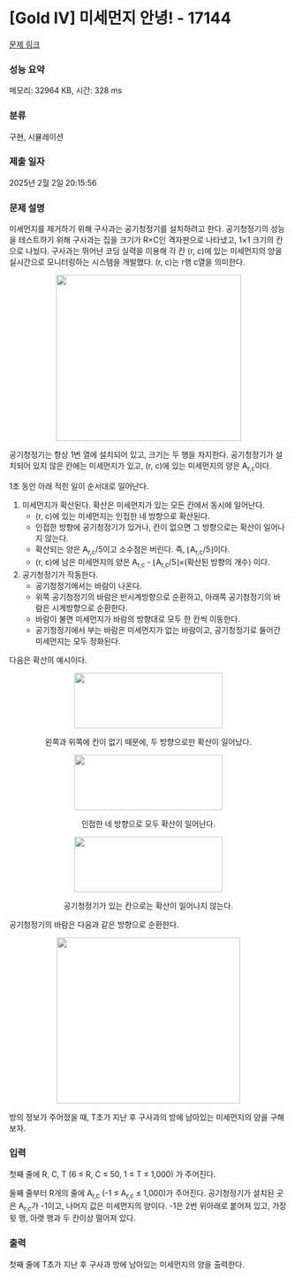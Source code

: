 # [Gold IV] 미세먼지 안녕! - 17144 

[문제 링크](https://www.acmicpc.net/problem/17144) 

### 성능 요약

메모리: 32964 KB, 시간: 328 ms

### 분류

구현, 시뮬레이션

### 제출 일자

2025년 2월 2일 20:15:56

### 문제 설명

<p>미세먼지를 제거하기 위해 구사과는 공기청정기를 설치하려고 한다. 공기청정기의 성능을 테스트하기 위해 구사과는 집을 크기가 R×C인 격자판으로 나타냈고, 1×1 크기의 칸으로 나눴다. 구사과는 뛰어난 코딩 실력을 이용해 각 칸 (r, c)에 있는 미세먼지의 양을 실시간으로 모니터링하는 시스템을 개발했다. (r, c)는 r행 c열을 의미한다.</p>

<p style="text-align: center;"><img alt="" src="https://upload.acmicpc.net/75d322ad-5a89-4301-b3a7-403fce0ff966/-/preview/" style="width: 335px; height: 300px;"></p>

<p>공기청정기는 항상 1번 열에 설치되어 있고, 크기는 두 행을 차지한다. 공기청정기가 설치되어 있지 않은 칸에는 미세먼지가 있고, (r, c)에 있는 미세먼지의 양은 A<sub>r,c</sub>이다.</p>

<p>1초 동안 아래 적힌 일이 순서대로 일어난다.</p>

<ol>
	<li>미세먼지가 확산된다. 확산은 미세먼지가 있는 모든 칸에서 동시에 일어난다.
	<ul>
		<li>(r, c)에 있는 미세먼지는 인접한 네 방향으로 확산된다.</li>
		<li>인접한 방향에 공기청정기가 있거나, 칸이 없으면 그 방향으로는 확산이 일어나지 않는다.</li>
		<li>확산되는 양은 A<sub>r,c</sub>/5이고 소수점은 버린다. 즉, ⌊A<sub>r,c</sub>/5⌋이다.</li>
		<li>(r, c)에 남은 미세먼지의 양은 A<sub>r,c</sub> - ⌊A<sub>r,c</sub>/5⌋×(확산된 방향의 개수) 이다.</li>
	</ul>
	</li>
	<li>공기청정기가 작동한다.
	<ul>
		<li>공기청정기에서는 바람이 나온다.</li>
		<li>위쪽 공기청정기의 바람은 반시계방향으로 순환하고, 아래쪽 공기청정기의 바람은 시계방향으로 순환한다.</li>
		<li>바람이 불면 미세먼지가 바람의 방향대로 모두 한 칸씩 이동한다.</li>
		<li>공기청정기에서 부는 바람은 미세먼지가 없는 바람이고, 공기청정기로 들어간 미세먼지는 모두 정화된다.</li>
	</ul>
	</li>
</ol>

<p>다음은 확산의 예시이다.</p>

<p style="text-align: center;"><img alt="" src="https://upload.acmicpc.net/7b0d9d57-1296-44cd-8951-4135d27f9446/-/preview/" style="width: 268px; height: 100px;"></p>

<p style="text-align: center;">왼쪽과 위쪽에 칸이 없기 때문에, 두 방향으로만 확산이 일어났다.</p>

<p style="text-align: center;"><img alt="" src="https://upload.acmicpc.net/cebebfa9-0056-45f1-b705-75b035888085/-/preview/" style="width: 268px; height: 100px;"></p>

<p style="text-align: center;">인접한 네 방향으로 모두 확산이 일어난다.</p>

<p style="text-align: center;"><img alt="" src="https://upload.acmicpc.net/1ed0d2e9-9767-4b94-bbde-0e1d6a2d52ff/-/preview/" style="width: 268px; height: 100px;"></p>

<p style="text-align: center;">공기청정기가 있는 칸으로는 확산이 일어나지 않는다.</p>

<p>공기청정기의 바람은 다음과 같은 방향으로 순환한다.</p>

<p style="text-align: center;"><img alt="" src="https://upload.acmicpc.net/94466937-96c7-4f25-9804-530ebd554a59/-/preview/" style="width: 332px; height: 300px;"></p>

<p>방의 정보가 주어졌을 때, T초가 지난 후 구사과의 방에 남아있는 미세먼지의 양을 구해보자.</p>

### 입력 

 <p>첫째 줄에 R, C, T (6 ≤ R, C ≤ 50, 1 ≤ T ≤ 1,000) 가 주어진다.</p>

<p>둘째 줄부터 R개의 줄에 A<sub>r,c</sub> (-1 ≤ A<sub>r,c</sub> ≤ 1,000)가 주어진다. 공기청정기가 설치된 곳은 A<sub>r,c</sub>가 -1이고, 나머지 값은 미세먼지의 양이다. -1은 2번 위아래로 붙어져 있고, 가장 윗 행, 아랫 행과 두 칸이상 떨어져 있다.</p>

### 출력 

 <p>첫째 줄에 T초가 지난 후 구사과 방에 남아있는 미세먼지의 양을 출력한다.</p>

